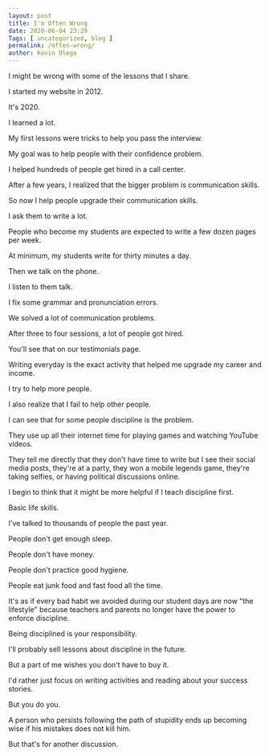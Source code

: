 ```yaml
--- 
layout: post 
title: I'm Often Wrong
date: 2020-06-04 23:29
Tags: [ uncategorized, blog ]
permalink: /often-wrong/ 
author: Kevin Olega 
--- 
```

I might be wrong with some of the lessons that I share.

I started my website in 2012.

It's 2020.

I learned a lot.

My first lessons were tricks to help you pass the interview.

My goal was to help people with their confidence problem.

I helped hundreds of people get hired in a call center.

After a few years, I realized that the bigger problem is communication skills.

So now I help people upgrade their communication skills.

I ask them to write a lot.

People who become my students are expected to write a few dozen pages per week.

At minimum, my students write for thirty minutes a day.

Then we talk on the phone.

I listen to them talk.

I fix some grammar and pronunciation errors.

We solved a lot of communication problems.

After three to four sessions, a lot of people got hired.

You'll see that on our testimonials page.

Writing everyday is the exact activity that helped me upgrade my career and income.

I try to help more people.

I also realize that I fail to help other people.

I can see that for some people discipline is the problem.

They use up all their internet time for playing games and watching YouTube videos.

They tell me directly that they don't have time to write but I see their social media posts, they're at a party, they won a mobile legends game, they're taking selfies, or having political discussions online.

I begin to think that it might be more helpful if I teach discipline first.

Basic life skills.

I've talked to thousands of people the past year.

People don't get enough sleep.

People don't have money.

People don't practice good hygiene.

People eat junk food and fast food all the time.

It's as if every bad habit we avoided during our student days are now "the lifestyle" because teachers and parents no longer have the power to enforce discipline.

Being disciplined is your responsibility.

I'll probably sell lessons about discipline in the future.

But a part of me wishes you don't have to buy it.

I'd rather just focus on writing activities and reading about your success stories.

But you do you.

A person who persists following the path of stupidity ends up becoming wise if his mistakes does not kill him.

But that's for another discussion.